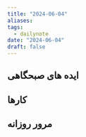 ```yaml
---
title: "2024-06-04"
aliases: 
tags:
  - dailynote
date: "2024-06-04"
draft: false
---
```


## ایده های صبحگاهی


## کارها


## مرور روزانه


